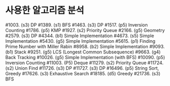 # 사용한 알고리즘 분석

#1003. (s3) DP
#1389. (s1) BFS
#1463. (s3) DP
#1517. (p5) Inversion Counting
#1786. (p5) KMP
#1927. (s2) Priority Queue
#2166. (g5) Geometry
#2579. (s3) DP
#4344. (b1) Simple Implementation
#4673. (s5) Simple Implementation
#5430. (g5) Simple Implementation
#5615. (p1) Finding Prime Number with Miller Rabin
#8958. (b2) Simple Implementation
#9093. (b1) Stack
#9251. (g5) LCS (Longest Common Subsequence)
#9663. (g4) Back Tracking
#10026. (g5) Simple Implementation (with BFS)
#10090. (p5) Inversion Counting
#11003. (P5) Deque
#11279. (s2) Priority Queue
#11724. (s2) Union Find
#11726. (s3) DP
#11727. (s3) DP
#16496. (p5) String Sort, Greedy
#17626. (s3) Exhaustive Search
#18185. (d5) Greedy
#21736. (s3) BFS
